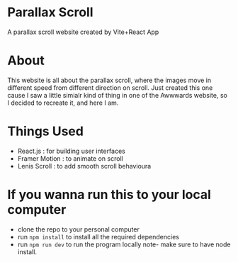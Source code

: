 # Parallax Scroll

A parallax scroll website created by Vite+React App

# About

This website is all about the parallax scroll, where the images move in different speed from different direction on scroll. Just created this one cause I saw a little simialr kind of thing in one of the Awwwards website, so I decided to recreate it, and here I am.

# Things Used

- React.js : for building user interfaces
- Framer Motion : to animate on scroll
- Lenis Scroll : to add smooth scroll behavioura

# If you wanna run this to your local computer

- clone the repo to your personal computer
- run `npm install` to install all the required dependencies
- run `npm run dev` to run the program locally note- make sure to have node install.
